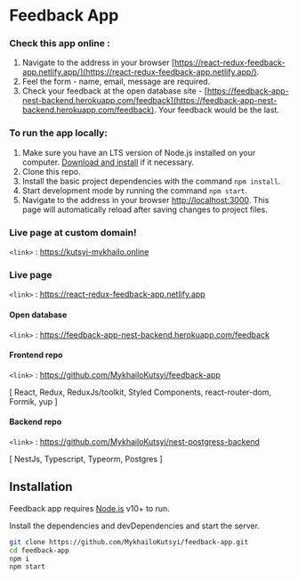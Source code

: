 # Feedback App

### Check this app online :

1. Navigate to the address in your browser
   [https://react-redux-feedback-app.netlify.app/](https://react-redux-feedback-app.netlify.app/).
2. Feel the form - name, email, message are required.
3. Check your feedback at the open database site -
   [https://feedback-app-nest-backend.herokuapp.com/feedback](https://feedback-app-nest-backend.herokuapp.com/feedback).
   Your feedback would be the last.

### To run the app locally:

1. Make sure you have an LTS version of Node.js installed on your computer.
   [Download and install](https://nodejs.org/en/) if it necessary.
2. Clone this repo.
3. Install the basic project dependencies with the command `npm install`.
4. Start development mode by running the command `npm start`.
5. Navigate to the address in your browser
   [http://localhost:3000](http://localhost:3000). This page will automatically
   reload after saving changes to project files.

### Live page at custom domain!

`<link>` : <https://kutsyi-mykhailo.online>

### Live page

`<link>` : <https://react-redux-feedback-app.netlify.app>

#### Open database

`<link>` : <https://feedback-app-nest-backend.herokuapp.com/feedback>

#### Frontend repo

`<link>` : https://github.com/MykhailoKutsyi/feedback-app

[ React, Redux, ReduxJs/toolkit, Styled Components, react-router-dom, Formik,
yup ]

#### Backend repo

`<link>` : <https://github.com/MykhailoKutsyi/nest-postgress-backend>

[ NestJs, Typescript, Typeorm, Postgres ]

## Installation

Feedback app requires [Node.js](https://nodejs.org/) v10+ to run.

Install the dependencies and devDependencies and start the server.

```sh
git clone https://github.com/MykhailoKutsyi/feedback-app.git
cd feedback-app
npm i
npm start
```
